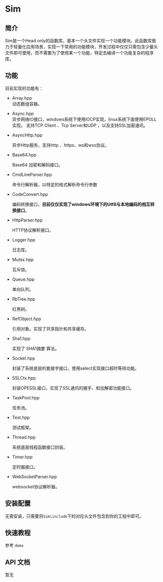 # Sim
## 简介 
  Sim是一个Head only的函数库，基本一个头文件实现一个功能模块。此函数库致力于轻量化应用场景，实现一下常用的功能模块，开发过程中仅仅只需包含少量头文件即可使用，而不需要为了使用某一个功能，特定去编译一个功能复杂的程序库。

## 功能
  目前实现的功能有： 
  
  + Array.hpp    
    动态数组容器。
  + Async.hpp                        
    异步网络IO接口，windows系统下使用IOCP实现，linux系统下面使用EPOLL实现。
    支持TCP Client 、Tcp Server和UDP ，以及支持SSL加密通讯。
  + AsyncHttp.hpp
  
    异步Http服务，支持http 、https、ws和wss协议。
  + Base64.hpp

    Base64 加密和解码接口。
  + CmdLineParser.hpp

    命令行解析器，以特定的格式解析命令行参数 
  + CodeConvert.hpp

    编码转换接口，**目前仅仅实现了windows环境下的Utf8与本地编码的相互转换接口**。
  + HttpParser.hpp

    HTTP协议解析接口。
  + Logger.hpp

    日志库。
  + Mutex.hpp

    互斥锁。
  + Queue.hpp

    单向队列。
  + RbTree.hpp

    红黑树。
  + RefObject.hpp

    引用对象。实现了共享指针和共享缓存。
  + Sha1.hpp

    实现了 SHA1摘要 算法。
  + Socket.hpp

    封装了系统底层的套接字接口，使用select实现接口超时等待功能。
  + SSLCtx.hpp
  
    封装OPESSL接口，实现了SSL通讯的握手、和加解密功能接口。
  + TaskPool.hpp

    任务池。
  + Test.hpp
    
    测试框架。
  + Thread.hpp

    系统底层线程函数接口封装。
  + Timer.hpp

    定时器接口。
  + WebSocketParser.hpp

    websocket协议解析器。
 
   
## 安装配置
   无需安装，只需要将```Sim\include```下的对应头文件包含到你的工程中即可。

## 快速教程
   参考 ```demo```

## API 文档
   暂无
